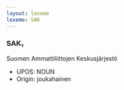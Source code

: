 ```yaml
---
layout: lexeme
lexeme: SAK
---
```


###  SAK₁

Suomen Ammattiliittojen Keskusjärjestö
* UPOS:  NOUN
* Origin:  joukahainen

